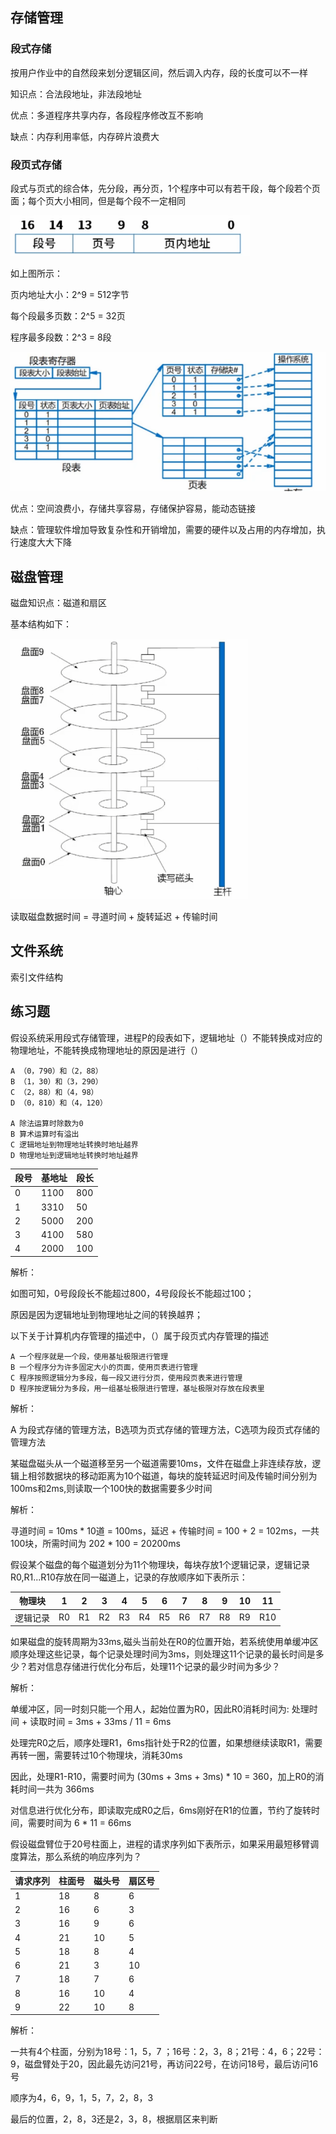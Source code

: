 ## 存储管理

### 段式存储

按用户作业中的自然段来划分逻辑区间，然后调入内存，段的长度可以不一样

知识点：合法段地址，非法段地址

优点：多道程序共享内存，各段程序修改互不影响

缺点：内存利用率低，内存碎片浪费大

### 段页式存储

段式与页式的综合体，先分段，再分页，1个程序中可以有若干段，每个段若个页面；每个页大小相同，但是每个段不一定相同

![1744287617400](image/存储管理/1744287617400.png)

如上图所示：

页内地址大小：2^9 = 512字节

每个段最多页数：2^5 = 32页

程序最多段数：2^3 = 8段

![1744287799838](image/存储管理/1744287799838.png)

优点：空间浪费小，存储共享容易，存储保护容易，能动态链接

缺点：管理软件增加导致复杂性和开销增加，需要的硬件以及占用的内存增加，执行速度大大下降

## 磁盘管理

磁盘知识点：磁道和扇区

基本结构如下：

![1744289600187](image/存储管理/1744289600187.png)

读取磁盘数据时间 = 寻道时间 + 旋转延迟 + 传输时间

## 文件系统

索引文件结构

## 练习题

假设系统采用段式存储管理，进程P的段表如下，逻辑地址（）不能转换成对应的物理地址，不能转换成物理地址的原因是进行（）

```
A （0，790）和（2，88）
B （1，30）和（3，290）
C （2，88）和（4，98）
D （0，810）和（4，120）

A 除法运算时除数为0
B 算术运算时有溢出
C 逻辑地址到物理地址转换时地址越界
D 物理地址到逻辑地址转换时地址越界
```

| 段号 | 基地址 | 段长 |
| ---- | ------ | ---- |
| 0    | 1100   | 800  |
| 1    | 3310   | 50   |
| 2    | 5000   | 200  |
| 3    | 4100   | 580  |
| 4    | 2000   | 100  |

解析：

如图可知，0号段段长不能超过800，4号段段长不能超过100；

原因是因为逻辑地址到物理地址之间的转换越界；

以下关于计算机内存管理的描述中，（）属于段页式内存管理的描述

```
A 一个程序就是一个段，使用基址极限进行管理
B 一个程序分为许多固定大小的页面，使用页表进行管理
C 程序按照逻辑分为多段，每一段又进行分页，使用段页表来进行管理
D 程序按逻辑分为多段，用一组基址极限进行管理，基址极限对存放在段表里
```

解析：

A 为段式存储的管理方法，B选项为页式存储的管理方法，C选项为段页式存储的管理方法

某磁盘磁头从一个磁道移至另一个磁道需要10ms，文件在磁盘上非连续存放，逻辑上相邻数据块的移动距离为10个磁道，每块的旋转延迟时间及传输时间分别为100ms和2ms,则读取一个100快的数据需要多少时间

解析：

寻道时间 = 10ms * 10道 = 100ms，延迟 + 传输时间 = 100 + 2 = 102ms，一共100块，所需时间为 202 * 100 = 20200ms

假设某个磁盘的每个磁道划分为11个物理块，每块存放1个逻辑记录，逻辑记录R0,R1...R10存放在同一磁道上，记录的存放顺序如下表所示：

| 物理块   | 1  | 2  | 3  | 4  | 5  | 6  | 7  | 8  | 9  | 10 | 11  |
| -------- | -- | -- | -- | -- | -- | -- | -- | -- | -- | -- | --- |
| 逻辑记录 | R0 | R1 | R2 | R3 | R4 | R5 | R6 | R7 | R8 | R9 | R10 |

如果磁盘的旋转周期为33ms,磁头当前处在R0的位置开始，若系统使用单缓冲区顺序处理这些记录，每个记录处理时间为3ms，则处理这11个记录的最长时间是多少？若对信息存储进行优化分布后，处理11个记录的最少时间为多少？

解析：

单缓冲区，同一时刻只能一个用人，起始位置为R0，因此R0消耗时间为: 处理时间 + 读取时间 = 3ms + 33ms / 11 = 6ms

处理完R0之后，顺序处理R1，6ms指针处于R2的位置，如果想继续读取R1，需要再转一圈，需要转过10个物理块，消耗30ms

因此，处理R1-R10，需要时间为 (30ms + 3ms + 3ms) * 10 = 360，加上R0的消耗时间一共为 366ms

对信息进行优化分布，即读取完成R0之后，6ms刚好在R1的位置，节约了旋转时间，需要时间为 6 * 11 = 66ms

假设磁盘臂位于20号柱面上，进程的请求序列如下表所示，如果采用最短移臂调度算法，那么系统的响应序列为？

| 请求序列 | 柱面号 | 磁头号 | 扇区号 |
| -------- | ------ | ------ | ------ |
| 1        | 18     | 8      | 6      |
| 2        | 16     | 6      | 3      |
| 3        | 16     | 9      | 6      |
| 4        | 21     | 10     | 5      |
| 5        | 18     | 8      | 4      |
| 6        | 21     | 3      | 10     |
| 7        | 18     | 7      | 6      |
| 8        | 16     | 10     | 4      |
| 9        | 22     | 10     | 8      |

解析：

一共有4个柱面，分别为18号：1，5，7 ；16号：2，3，8；21号：4，6；22号：9，磁盘臂处于20，因此最先访问21号，再访问22号，在访问18号，最后访问16号

顺序为4，6，9，1，5，7，2，8，3

最后的位置，2，8，3还是2，3，8，根据扇区来判断
